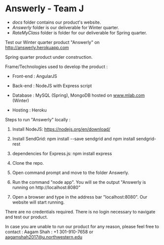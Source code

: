 # Answerly - Team J
- *docs* folder contains our product's website. 
- *Answerly* folder is our deliverable for Winter quarter.
- *RateMyClass* folder is folder for our deliverable for Spring quarter.

Test our Winter quarter product "Answerly" on http://answerly.herokuapp.com

Spring quarter product under construction.

Frame/Technologies used to develop the product :


- Front-end : AngularJS

- Back-end : NodeJS with Express script

- Database : MySQL (Spring), MongoDB hosted on www.mlab.com (Winter)

- Hosting : Heroku



Steps to run "Answerly" locally :


1) Install NodeJS: https://nodejs.org/en/download/

2) Install SendGrid: npm install --save sendgrid and npm install sendgrid-rest

3) dependencies for Express.js: npm install express

4) Clone the repo.

5) Open command prompt and move to the folder Answerly.

6) Run the command "node app". You will se the output "Answerly is running on http://localhost:8080"

7) Open a browser and type in the address bar "localhost:8080". Our website will start running.



There are no credentials required. There is no login necessary to navigate and test our product.



In case you are unable to run our product for any reason, please feel free to contact :
Aagam Shah : +1 301-910-7658 or aagamshah2017@u.northwestern.edu
